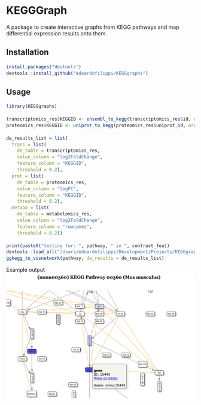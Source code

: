 # KEGGGraph

A package to create interactive graphs from KEGG pathways and map differential expression results onto them.

## Installation

```R
install.packages("devtools")     
devtools::install_github("edoardofilippi/KEGGgraphs")
```
## Usage

```R
library(KEGGgraphs)

transcriptomics_res$KEGGID <- ensembl_to_kegg(transcriptomics_res$id, organism = "mouse")
proteomics_res$KEGGID <- uniprot_to_kegg(proteomics_res$uniprot_id, organism = "mouse")

de_results_list = list(
  trans = list(
    de_table = transcriptomics_res, 
    value_column = "log2FoldChange", 
    feature_column = "KEGGID", 
    threshold = 0.2),
  prot = list(
    de_table = proteomics_res, 
    value_column = "logFC", 
    feature_column = "KEGGID", 
    threshold = 0.2),
  metabo = list(
    de_table = metabolomics_res, 
    value_column = "log2FoldChange", 
    feature_column = "rownames", 
    threshold = 0.2))

print(paste0("testing for: ", pathway, " in ", contrast_fea))
devtools::load_all("/Users/edoardofilippi/Development/Projects/KEGGgraphs")
ggkegg_to_visnetwork(pathway, de_results = de_results_list)
```

Example output  
![Example KEGGGraph Output](inst/extdata/example_output.png)
